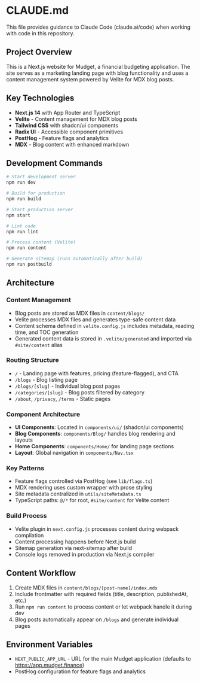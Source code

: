 # CLAUDE.md

This file provides guidance to Claude Code (claude.ai/code) when working with code in this repository.

## Project Overview

This is a Next.js website for Mudget, a financial budgeting application. The site serves as a marketing landing page with blog functionality and uses a content management system powered by Velite for MDX blog posts.

## Key Technologies

- **Next.js 14** with App Router and TypeScript
- **Velite** - Content management for MDX blog posts
- **Tailwind CSS** with shadcn/ui components
- **Radix UI** - Accessible component primitives
- **PostHog** - Feature flags and analytics
- **MDX** - Blog content with enhanced markdown

## Development Commands

```bash
# Start development server
npm run dev

# Build for production
npm run build

# Start production server
npm start

# Lint code
npm run lint

# Process content (Velite)
npm run content

# Generate sitemap (runs automatically after build)
npm run postbuild
```

## Architecture

### Content Management
- Blog posts are stored as MDX files in `content/blogs/`
- Velite processes MDX files and generates type-safe content data
- Content schema defined in `velite.config.js` includes metadata, reading time, and TOC generation
- Generated content data is stored in `.velite/generated` and imported via `#site/content` alias

### Routing Structure
- `/` - Landing page with features, pricing (feature-flagged), and CTA
- `/blogs` - Blog listing page
- `/blogs/[slug]` - Individual blog post pages
- `/categories/[slug]` - Blog posts filtered by category
- `/about`, `/privacy`, `/terms` - Static pages

### Component Architecture
- **UI Components**: Located in `components/ui/` (shadcn/ui components)
- **Blog Components**: `components/Blog/` handles blog rendering and layouts
- **Home Components**: `components/Home/` for landing page sections
- **Layout**: Global navigation in `components/Nav.tsx`

### Key Patterns
- Feature flags controlled via PostHog (see `lib/flags.ts`)
- MDX rendering uses custom wrapper with prose styling
- Site metadata centralized in `utils/siteMetaData.ts`
- TypeScript paths: `@/*` for root, `#site/content` for Velite content

### Build Process
- Velite plugin in `next.config.js` processes content during webpack compilation
- Content processing happens before Next.js build
- Sitemap generation via next-sitemap after build
- Console logs removed in production via Next.js compiler

## Content Workflow

1. Create MDX files in `content/blogs/[post-name]/index.mdx`
2. Include frontmatter with required fields (title, description, publishedAt, etc.)
3. Run `npm run content` to process content or let webpack handle it during dev
4. Blog posts automatically appear on `/blogs` and generate individual pages

## Environment Variables

- `NEXT_PUBLIC_APP_URL` - URL for the main Mudget application (defaults to https://app.mudget.finance)
- PostHog configuration for feature flags and analytics